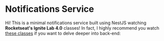 # Notifications Service

Hi! This is a minimal notifications service built using NestJS watching **Rocketseat's Ignite Lab 4.0** classes! In fact, I highly recommend you watch [these classes](https://app.rocketseat.com.br/classroom/ignite-lab-4-0/group/ignite-lab-4-0/lesson/ignite-lab-4-0-aula-1-fundamentos-nest-js-prisma
) if you want to delve deeper into back-end:
